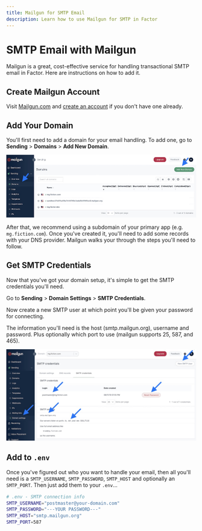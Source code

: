 ```yaml
---
title: Mailgun for SMTP Email
description: Learn how to use Mailgun for SMTP in Factor
---
```


# SMTP Email with Mailgun

Mailgun is a great, cost-effective service for handling transactional SMTP email in Factor. Here are instructions on how to add it.

## Create Mailgun Account

Visit [Mailgun.com](https://www.mailgun.com) and [create an account](https://signup.mailgun.com/new/signup) if you don't have one already.

## Add Your Domain

You'll first need to add a domain for your email handling. To add one, go to **Sending** > **Domains** > **Add New Domain**.

![Add New Domain](./add-domain.jpg)

After that, we recommend using a subdomain of your primary app (e.g. `mg.fiction.com`). Once you've created it, you'll need to add some records with your DNS provider. Mailgun walks your through the steps you'll need to follow.

## Get SMTP Credentials

Now that you've got your domain setup, it's simple to get the SMTP credentials you'll need.

Go to **Sending** > **Domain Settings** > **SMTP Credentials**.

Now create a new SMTP user at which point you'll be given your password for connecting.

The information you'll need is the host (smtp.mailgun.org), username and password. Plus optionally which port to use (mailgun supports 25, 587, and 465).

![Getting Credentials](../mailgun/get-smtp-creds.jpg)

## Add to `.env`

Once you've figured out who you want to handle your email, then all you'll need is a `SMTP_USERNAME`, `SMTP_PASSWORD`, `SMTP_HOST` and optionally an `SMTP_PORT`. Then just add them to your `.env`...

```bash
# .env - SMTP connection info
SMTP_USERNAME="postmaster@your-domain.com"
SMTP_PASSWORD="---YOUR PASSWORD---"
SMTP_HOST="smtp.mailgun.org"
SMTP_PORT=587
```
